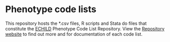 # Phenotype code lists

This repository hosts the *.csv files, R scripts and Stata do files that constitute the [ECHILD](https://www.echild.ac.uk/) Phenotype Code List Repository. View the [Repository website](https://code.echild.ac.uk/) to find out more and for documentation of each code list.
